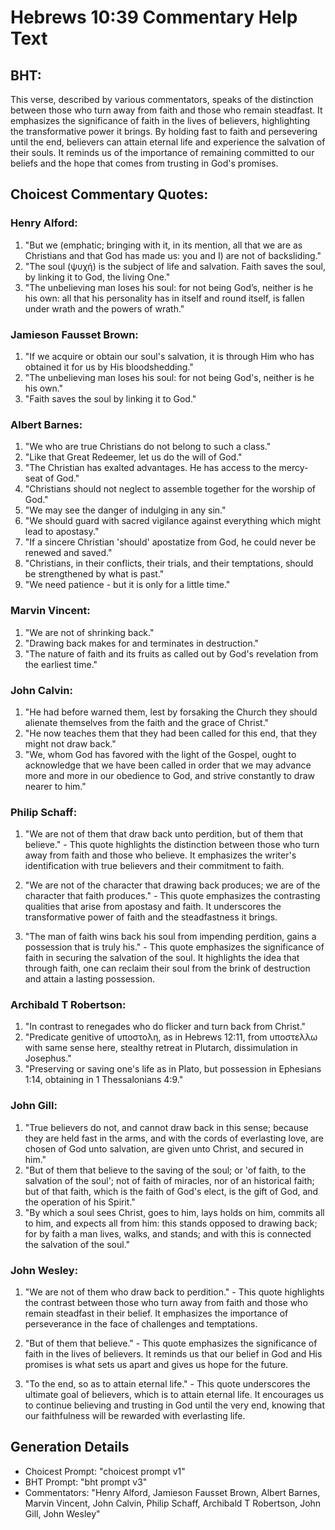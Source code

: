 # Hebrews 10:39 Commentary Help Text

## BHT:
This verse, described by various commentators, speaks of the distinction between those who turn away from faith and those who remain steadfast. It emphasizes the significance of faith in the lives of believers, highlighting the transformative power it brings. By holding fast to faith and persevering until the end, believers can attain eternal life and experience the salvation of their souls. It reminds us of the importance of remaining committed to our beliefs and the hope that comes from trusting in God's promises.

## Choicest Commentary Quotes:
### Henry Alford:
1. "But we (emphatic; bringing with it, in its mention, all that we are as Christians and that God has made us: you and I) are not of backsliding." 
2. "The soul (ψυχή) is the subject of life and salvation. Faith saves the soul, by linking it to God, the living One." 
3. "The unbelieving man loses his soul: for not being God’s, neither is he his own: all that his personality has in itself and round itself, is fallen under wrath and the powers of wrath."

### Jamieson Fausset Brown:
1. "If we acquire or obtain our soul's salvation, it is through Him who has obtained it for us by His bloodshedding."
2. "The unbelieving man loses his soul: for not being God's, neither is he his own."
3. "Faith saves the soul by linking it to God."

### Albert Barnes:
1) "We who are true Christians do not belong to such a class."
2) "Like that Great Redeemer, let us do the will of God."
3) "The Christian has exalted advantages. He has access to the mercy-seat of God."
4) "Christians should not neglect to assemble together for the worship of God."
5) "We may see the danger of indulging in any sin."
6) "We should guard with sacred vigilance against everything which might lead to apostasy."
7) "If a sincere Christian 'should' apostatize from God, he could never be renewed and saved."
8) "Christians, in their conflicts, their trials, and their temptations, should be strengthened by what is past."
9) "We need patience - but it is only for a little time."

### Marvin Vincent:
1. "We are not of shrinking back." 
2. "Drawing back makes for and terminates in destruction." 
3. "The nature of faith and its fruits as called out by God's revelation from the earliest time."

### John Calvin:
1. "He had before warned them, lest by forsaking the Church they should alienate themselves from the faith and the grace of Christ."
2. "He now teaches them that they had been called for this end, that they might not draw back."
3. "We, whom God has favored with the light of the Gospel, ought to acknowledge that we have been called in order that we may advance more and more in our obedience to God, and strive constantly to draw nearer to him."

### Philip Schaff:
1. "We are not of them that draw back unto perdition, but of them that believe." - This quote highlights the distinction between those who turn away from faith and those who believe. It emphasizes the writer's identification with true believers and their commitment to faith.

2. "We are not of the character that drawing back produces; we are of the character that faith produces." - This quote emphasizes the contrasting qualities that arise from apostasy and faith. It underscores the transformative power of faith and the steadfastness it brings.

3. "The man of faith wins back his soul from impending perdition, gains a possession that is truly his." - This quote emphasizes the significance of faith in securing the salvation of the soul. It highlights the idea that through faith, one can reclaim their soul from the brink of destruction and attain a lasting possession.

### Archibald T Robertson:
1. "In contrast to renegades who do flicker and turn back from Christ."
2. "Predicate genitive of υποστολη, as in Hebrews 12:11, from υποστελλω with same sense here, stealthy retreat in Plutarch, dissimulation in Josephus."
3. "Preserving or saving one's life as in Plato, but possession in Ephesians 1:14, obtaining in 1 Thessalonians 4:9."

### John Gill:
1. "True believers do not, and cannot draw back in this sense; because they are held fast in the arms, and with the cords of everlasting love, are chosen of God unto salvation, are given unto Christ, and secured in him."
2. "But of them that believe to the saving of the soul; or 'of faith, to the salvation of the soul'; not of faith of miracles, nor of an historical faith; but of that faith, which is the faith of God's elect, is the gift of God, and the operation of his Spirit."
3. "By which a soul sees Christ, goes to him, lays holds on him, commits all to him, and expects all from him: this stands opposed to drawing back; for by faith a man lives, walks, and stands; and with this is connected the salvation of the soul."

### John Wesley:
1. "We are not of them who draw back to perdition." - This quote highlights the contrast between those who turn away from faith and those who remain steadfast in their belief. It emphasizes the importance of perseverance in the face of challenges and temptations.

2. "But of them that believe." - This quote emphasizes the significance of faith in the lives of believers. It reminds us that our belief in God and His promises is what sets us apart and gives us hope for the future.

3. "To the end, so as to attain eternal life." - This quote underscores the ultimate goal of believers, which is to attain eternal life. It encourages us to continue believing and trusting in God until the very end, knowing that our faithfulness will be rewarded with everlasting life.


## Generation Details
- Choicest Prompt: "choicest prompt v1"
- BHT Prompt: "bht prompt v3"
- Commentators: "Henry Alford, Jamieson Fausset Brown, Albert Barnes, Marvin Vincent, John Calvin, Philip Schaff, Archibald T Robertson, John Gill, John Wesley"
